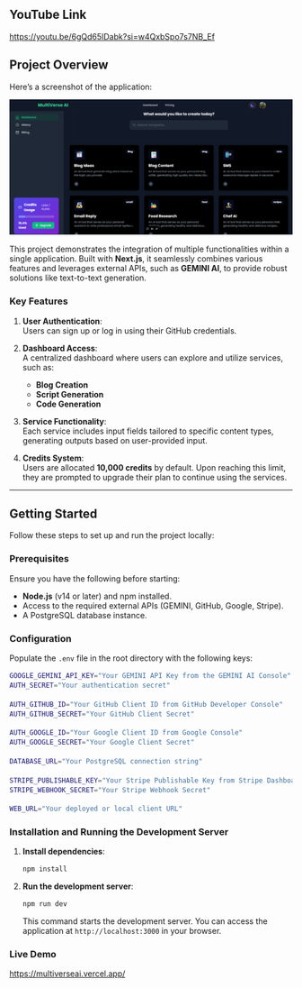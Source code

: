 ## YouTube Link

https://youtu.be/6gQd65IDabk?si=w4QxbSpo7s7NB_Ef

## Project Overview

Here’s a screenshot of the application:

![Project Screenshot](Dash.png)


This project demonstrates the integration of multiple functionalities within a single application. Built with **Next.js**, it seamlessly combines various features and leverages external APIs, such as **GEMINI AI**, to provide robust solutions like text-to-text generation.

### Key Features

1. **User Authentication**:  
   Users can sign up or log in using their GitHub credentials.

2. **Dashboard Access**:  
   A centralized dashboard where users can explore and utilize services, such as:  
   - **Blog Creation**  
   - **Script Generation**  
   - **Code Generation**

3. **Service Functionality**:  
   Each service includes input fields tailored to specific content types, generating outputs based on user-provided input.

4. **Credits System**:  
   Users are allocated **10,000 credits** by default. Upon reaching this limit, they are prompted to upgrade their plan to continue using the services.

---

## Getting Started

Follow these steps to set up and run the project locally:

### Prerequisites

Ensure you have the following before starting:
- **Node.js** (v14 or later) and npm installed.
- Access to the required external APIs (GEMINI, GitHub, Google, Stripe).
- A PostgreSQL database instance.

### Configuration

Populate the `.env` file in the root directory with the following keys:

   ```bash
   GOOGLE_GEMINI_API_KEY="Your GEMINI API Key from the GEMINI AI Console"
   AUTH_SECRET="Your authentication secret"

   AUTH_GITHUB_ID="Your GitHub Client ID from GitHub Developer Console"
   AUTH_GITHUB_SECRET="Your GitHub Client Secret"

   AUTH_GOOGLE_ID="Your Google Client ID from Google Console"
   AUTH_GOOGLE_SECRET="Your Google Client Secret"

   DATABASE_URL="Your PostgreSQL connection string"

   STRIPE_PUBLISHABLE_KEY="Your Stripe Publishable Key from Stripe Dashboard"
   STRIPE_WEBHOOK_SECRET="Your Stripe Webhook Secret"

   WEB_URL="Your deployed or local client URL"
   ```

### Installation and Running the Development Server

1. **Install dependencies**:  
   ```bash
   npm install
   ```

2. **Run the development server**:  
   ```bash
   npm run dev
   ```
   This command starts the development server. You can access the application at `http://localhost:3000` in your browser.

### Live Demo

https://multiverseai.vercel.app/